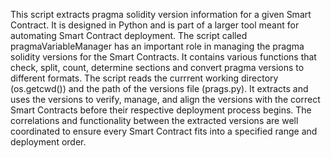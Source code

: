 This script extracts pragma solidity version information for a given Smart Contract. It is designed in Python and is part of a larger tool meant for automating Smart Contract deployment. The script called pragmaVariableManager has an important role in managing the pragma solidity versions for the Smart Contracts. It contains various functions that check, split, count, determine sections and convert pragma versions to different formats. The script reads the currrent working directory (os.getcwd()) and the path of the versions file (prags.py). It extracts and uses the versions to verify, manage, and align the versions with the correct Smart Contracts before their respective deployment process begins. The correlations and functionality between the extracted versions are well coordinated to ensure every Smart Contract fits into a specified range and deployment order.
